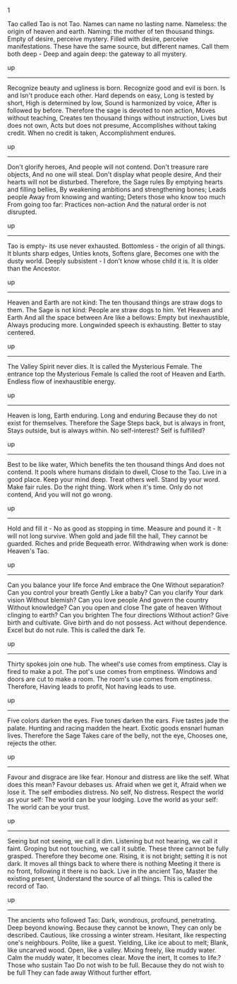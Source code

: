 1 

Tao called Tao is not Tao. Names can name no lasting name. 
Nameless: the origin of heaven and earth. Naming: the mother of ten thousand things. 
Empty of desire, perceive mystery. Filled with desire, perceive manifestations. 
These have the same source, but different names. 
Call them both deep - Deep and again deep: the gateway to all mystery. 

up

---

Recognize beauty and ugliness is born. 
Recognize good and evil is born. 
Is and Isn't produce each other. Hard depends on easy, Long is tested by short, 
High is determined by low, Sound is harmonized by voice, After is followed by before. 
Therefore the sage is devoted to non action, Moves without teaching, 
Creates ten thousand things without instruction, Lives but does not own, Acts but does not presume, 
Accomplishes without taking credit. When no credit is taken, Accomplishment endures. 

up

--- 

Don't glorify heroes, And people will not contend. 
Don't treasure rare objects, And no one will steal. 
Don't display what people desire, And their hearts will not be disturbed. 
Therefore, the Sage rules By emptying hearts and filling bellies, By weakening ambitions and strengthening bones; Leads people Away from knowing and wanting; 
Deters those who know too much From going too far: 
Practices non-action And the natural order is not disrupted. 

up

--- 

Tao is empty- its use never exhausted. 
Bottomless - the origin of all things. 
It blunts sharp edges, Unties knots, Softens glare, Becomes one with the dusty world. 
Deeply subsistent - 
I don't know whose child it is. It is older than the Ancestor. 

up

---

Heaven and Earth are not kind: The ten thousand things are straw dogs to them. 
The Sage is not kind: People are straw dogs to him. 
Yet Heaven and Earth And all the space between Are like a bellows: Empty but inexhaustible, Always producing more. 
Longwinded speech is exhausting. Better to stay centered. 

up

--- 

The Valley Spirit never dies. It is called the Mysterious Female. 
The entrance top the Mysterious Female Is called the root of Heaven and Earth. 
Endless flow of inexhaustible energy. 

up

---

Heaven is long, Earth enduring. 
Long and enduring Because they do not exist for themselves. 
Therefore the Sage Steps back, but is always in front, Stays outside, but is always within. 
No self-interest? 
Self is fulfilled? 

up

--- 

Best to be like water, Which benefits the ten thousand things And does not contend. It pools where humans disdain to dwell, Close to the Tao. 
Live in a good place. Keep your mind deep. Treat others well. Stand by your word. 
Make fair rules. Do the right thing. Work when it's time. 
Only do not contend, And you will not go wrong. 

up

---

Hold and fill it - No as good as stopping in time. 
Measure and pound it - It will not long survive. 
When gold and jade fill the hall, They cannot be guarded. 
Riches and pride Bequeath error. 
Withdrawing when work is done: Heaven's Tao. 

up

--- 

Can you balance your life force And embrace the One Without separation? 
Can you control your breath Gently Like a baby? 
Can you clarify Your dark vision Without blemish? 
Can you love people And govern the country Without knowledge? 
Can you open and close The gate of heaven Without clinging to earth? 
Can you brighten The four directions Without action? 
Give birth and cultivate. Give birth and do not possess. Act without dependence. Excel but do not rule. This is called the dark Te. 

up

---

Thirty spokes join one hub. The wheel's use comes from emptiness. 
Clay is fired to make a pot. The pot's use comes from emptiness. 
Windows and doors are cut to make a room. The room's use comes from emptiness. 
Therefore, Having leads to profit, Not having leads to use. 

up

---

Five colors darken the eyes. Five tones darken the ears. Five tastes jade the palate. 
Hunting and racing madden the heart. Exotic goods ensnarl human lives. 
Therefore the Sage Takes care of the belly, not the eye, Chooses one, rejects the other. 

up

---

Favour and disgrace are like fear. Honour and distress are like the self. 
What does this mean? Favour debases us. Afraid when we get it, Afraid when we lose it. 
The self embodies distress. No self, No distress. 
Respect the world as your self: The world can be your lodging. Love the world as your self: The world can be your trust. 

up

--- 

Seeing but not seeing, we call it dim. Listening but not hearing, we call it faint. Groping but not touching, we call it subtle. 
These three cannot be fully grasped. Therefore they become one. 
Rising, it is not bright; setting it is not dark. It moves all things back to where there is nothing 
Meeting it there is no front, following it there is no back. 
Live in the ancient Tao, Master the existing present, Understand the source of all things. This is called the record of Tao. 

up

---

The ancients who followed Tao: Dark, wondrous, profound, penetrating. Deep beyond knowing. 
Because they cannot be known, They can only be described. Cautious, like crossing a winter stream. Hesitant, like respecting one's neighbours. Polite, like a guest. 
Yielding, Like ice about to melt; Blank, like uncarved wood. Open, like a valley. Mixing freely, like muddy water. 
Calm the muddy water, It becomes clear. Move the inert, It comes to life.? 
Those who sustain Tao Do not wish to be full. Because they do not wish to be full They can fade away Without further effort. 
